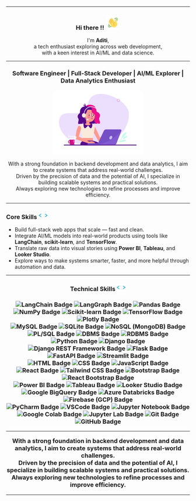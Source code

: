 
---

<div align="center">

  <h3>Hi there !!  
    <img src="./wave.gif" alt="Waving hand animated gif" height="40" width="40" />
  </h3>
  
  <p>
    I'm <strong>Aditi</strong>,<br>
    a tech enthusiast exploring across web development,<br>
    with a keen interest in AI/ML and data science.
  </p>
  
</div>

---

<h3 align="center"><strong>Software Engineer | Full-Stack Developer | AI/ML Explorer | Data Analytics Enthusiast</strong></h3>

<div align="center">
<img src="./giftech.gif" alt="Tech Banner" width="250" >
 <p>
   With a strong foundation in backend development and data analytics, I aim to create systems that address real-world challenges.<br>
   Driven by the precision of data and the potential of AI, I specialize in building scalable systems and practical solutions. <br>
   Always exploring new technologies to refine processes and improve efficiency.
  </p>
</div>

---

<h3>Core Skills  
    <img src="./code.gif" alt="Waving hand animated gif" height="20" width="25" />
  </h3>
  
  - Build full-stack web apps that scale — fast and clean.  
  - Integrate AI/ML models into real-world products using tools like **LangChain**, **scikit-learn**, and **TensorFlow**.  
  - Translate raw data into visual stories using **Power BI**, **Tableau**, and **Looker Studio**.  
  - Explore ways to make systems smarter, faster, and more helpful through automation and data.

---

<h3 align="center">Technical Skills
    <img src="./code.gif" alt="Waving gif" height="20" width="25" />
  </h3>

  <h3 align="center">
  <img src="https://img.shields.io/badge/LangChain-black?style=for-the-badge&logo=langchain" alt="LangChain Badge">
  <img src="https://img.shields.io/badge/LangGraph-black?style=for-the-badge&logo=langgraph" alt="LangGraph Badge">
  <img src="https://img.shields.io/badge/Pandas-black?style=for-the-badge&logo=pandas" alt="Pandas Badge">
  <img src="https://img.shields.io/badge/NumPy-black?style=for-the-badge&logo=numpy" alt="NumPy Badge">
  <img src="https://img.shields.io/badge/ScikitLearn-black?style=for-the-badge&logo=scikitlearn" alt="Scikit-learn Badge">
  <img src="https://img.shields.io/badge/TensorFlow-black?style=for-the-badge&logo=tensorflow" alt="TensorFlow Badge">
  <img src="https://img.shields.io/badge/Plotly-black?style=for-the-badge&logo=plotly" alt="Plotly Badge"><br>
  
  <img src="https://img.shields.io/badge/MySQL-black?style=for-the-badge&logo=mysql" alt="MySQL Badge">
  <img src="https://img.shields.io/badge/SQLite-black?style=for-the-badge&logo=sqlite" alt="SQLite Badge">
  <img src="https://img.shields.io/badge/NoSQL-black?style=for-the-badge&logo=mongodb" alt="NoSQL (MongoDB) Badge">
  <img src="https://img.shields.io/badge/PL%2FSQL-black?style=for-the-badge&logo=postgresql" alt="PL/SQL Badge">
  <img src="https://img.shields.io/badge/DBMS-black?style=for-the-badge" alt="DBMS Badge">
  <img src="https://img.shields.io/badge/RDBMS-black?style=for-the-badge" alt="RDBMS Badge"><br>

  <img src="https://img.shields.io/badge/Python-black?style=for-the-badge&logo=python" alt="Python Badge">
  <img src="https://img.shields.io/badge/Django-black?style=for-the-badge&logo=django" alt="Django Badge">
  <img src="https://img.shields.io/badge/Django_REST_Framework-black?style=for-the-badge&logo=django" alt="Django REST Framework Badge">
  <img src="https://img.shields.io/badge/Flask-black?style=for-the-badge&logo=flask" alt="Flask Badge">
  <img src="https://img.shields.io/badge/FastAPI-black?style=for-the-badge&logo=fastapi" alt="FastAPI Badge">
  <img src="https://img.shields.io/badge/Streamlit-black?style=for-the-badge&logo=streamlit" alt="Streamlit Badge"><br>

  <img src="https://img.shields.io/badge/HTML-black?style=for-the-badge&logo=html5" alt="HTML Badge">
  <img src="https://img.shields.io/badge/CSS-black?style=for-the-badge&logo=css" alt="CSS Badge">
  <img src="https://img.shields.io/badge/JavaScript-black?style=for-the-badge&logo=javascript" alt="JavaScript Badge">
  <img src="https://img.shields.io/badge/react-black?style=for-the-badge&logo=react" alt="React Badge">
  <img src="https://img.shields.io/badge/tailwind-black?style=for-the-badge&logo=tailwindcss" alt="Tailwind CSS Badge">
  <img src="https://img.shields.io/badge/bootstrap-black?style=for-the-badge&logo=bootstrap" alt="Bootstrap Badge">
  <img src="https://img.shields.io/badge/react_bootstrap-black?style=for-the-badge&logo=reactbootstrap" alt="React Bootstrap Badge"><br>

  <img src="https://img.shields.io/badge/powe_bi-black?style=for-the-badge" alt="Power BI Badge">
  <img src="https://img.shields.io/badge/tableau-black?style=for-the-badge" alt="Tableau Badge">
  <img src="https://img.shields.io/badge/LOOKER_STUDIO-black?style=for-the-badge" alt="Looker Studio Badge"><br>

  <img src="https://img.shields.io/badge/google_bigquery-black?style=for-the-badge&logo=googlebigquery" alt="Google BigQuery Badge">
  <img src="https://img.shields.io/badge/Azure_Databricks-black?style=for-the-badge&logo=databricks" alt="Azure Databricks Badge">
  <img src="https://img.shields.io/badge/GCP_firebase-black?style=for-the-badge&logo=firebase" alt="Firebase (GCP) Badge"><br>

  <img src="https://img.shields.io/badge/pycharm-black?style=for-the-badge&logo=pycharm" alt="PyCharm Badge">
  <img src="https://img.shields.io/badge/vscode-black?style=for-the-badge" alt="VSCode Badge">
  <img src="https://img.shields.io/badge/jupyter_Notebook-black?style=for-the-badge&logo=jupyter" alt="Jupyter Notebook Badge">
  <img src="https://img.shields.io/badge/googlecolab-black?style=for-the-badge&logo=googlecolab" alt="Google Colab Badge">
  <img src="https://img.shields.io/badge/jupyter_Lab-black?style=for-the-badge&logo=jupyter" alt="Jupyter Lab Badge">
  <img src="https://img.shields.io/badge/git-black?style=for-the-badge&logo=git" alt="Git Badge">
  <img src="https://img.shields.io/badge/github-black?style=for-the-badge&logo=github" alt="GitHub Badge"><br>
</p>

---

<div align="center">
 <p>
   With a strong foundation in backend development and data analytics, I aim to create systems that address real-world challenges.<br>
   Driven by the precision of data and the potential of AI, I specialize in building scalable systems and practical solutions. <br>
   Always exploring new technologies to refine processes and improve efficiency.
  </p>
</div>

---
